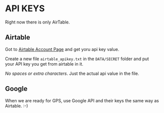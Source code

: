 # API KEYS
Right now there is only AirTable. 

## Airtable
Got to [Airtable Account Page](https://airtable.com/account) and get yoru api key value. 

Create a new file `airtable_apikey.txt` in the `DATA/SECRET` folder and put your API 
key you get from airtable in it. 

*No spaces or extra characters*. Just the actual api value in the file.


## Google 
When we are ready for GPS, use Google API and their keys the same way as Airtable. :-)